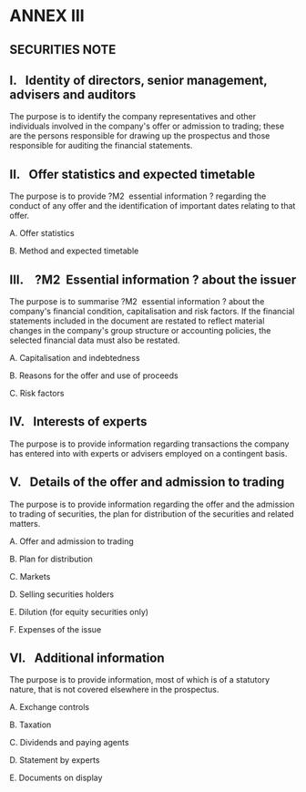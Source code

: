 # ANNEX III

## SECURITIES NOTE

## I.   Identity of directors, senior management, advisers and auditors

The purpose is to identify the company representatives and other individuals involved in the company's offer or admission to trading; these are the persons responsible for drawing up the prospectus and those responsible for auditing the financial statements.

## II.   Offer statistics and expected timetable

The purpose is to provide ?M2  essential information ? regarding the conduct of any offer and the identification of important dates relating to that offer.

A. Offer statistics

B. Method and expected timetable

## III.    ?M2  Essential information ? about the issuer

The purpose is to summarise ?M2  essential information ? about the company's financial condition, capitalisation and risk factors. If the financial statements included in the document are restated to reflect material changes in the company's group structure or accounting policies, the selected financial data must also be restated.

A. Capitalisation and indebtedness

B. Reasons for the offer and use of proceeds

C. Risk factors

## IV.   Interests of experts

The purpose is to provide information regarding transactions the company has entered into with experts or advisers employed on a contingent basis.

## V.   Details of the offer and admission to trading

The purpose is to provide information regarding the offer and the admission to trading of securities, the plan for distribution of the securities and related matters.

A. Offer and admission to trading

B. Plan for distribution

C. Markets

D. Selling securities holders

E. Dilution (for equity securities only)

F. Expenses of the issue

## VI.   Additional information

The purpose is to provide information, most of which is of a statutory nature, that is not covered elsewhere in the prospectus.

A. Exchange controls

B. Taxation

C. Dividends and paying agents

D. Statement by experts

E. Documents on display